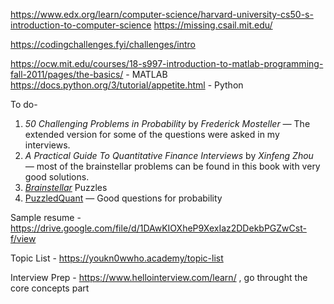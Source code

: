 https://www.edx.org/learn/computer-science/harvard-university-cs50-s-introduction-to-computer-science
https://missing.csail.mit.edu/

https://codingchallenges.fyi/challenges/intro

https://ocw.mit.edu/courses/18-s997-introduction-to-matlab-programming-fall-2011/pages/the-basics/ - MATLAB
https://docs.python.org/3/tutorial/appetite.html - Python

To do-
1. _50 Challenging Problems in Probability_ by _Frederick Mosteller —_ The extended version for some of the questions were asked in my interviews.
2. _A Practical Guide To Quantitative Finance Interviews_ by _Xinfeng Zhou —_ most of the brainstellar problems can be found in this book with very good solutions.
3. [_Brainstellar_](https://brainstellar.com/) Puzzles
4. [PuzzledQuant](https://www.puzzledquant.com/) — Good questions for probability

Sample resume - https://drive.google.com/file/d/1DAwKIOXheP9XexIaz2DDekbPGZwCst-f/view

Topic List - https://youkn0wwho.academy/topic-list

Interview Prep - https://www.hellointerview.com/learn/ , go throught the core concepts part
 